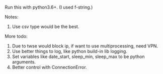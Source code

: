 Run this with python3.6+. (I used f-string.)  

Notes:  
1. Use csv type would be the best.  

More todo:  
1. Due to twse would block ip, if want to use multiprocessing, need VPN.
2. Use better things to log, like python build-in lib logging.  
3. Set variables like date_start, sleep_min, sleep_max to be python arguments.  
4. Better control with ConnectionError.  
